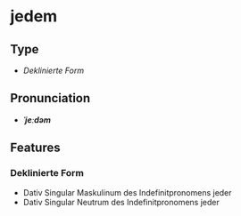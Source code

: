 # jedem
## Type
- _Deklinierte Form_
## Pronunciation
- **_ˈjeːdəm_**
## Features
### Deklinierte Form
- Dativ Singular Maskulinum des Indefinitpronomens jeder
- Dativ Singular Neutrum des Indefinitpronomens jeder
